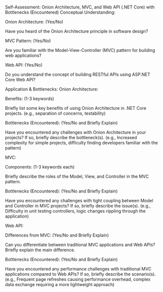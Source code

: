Self-Assessment: Onion Architecture, MVC, and Web API (.NET Core) with Bottlenecks (Encountered)
Conceptual Understanding:
 
Onion Architecture: (Yes/No) 
 
Have you heard of the Onion Architecture principle in software design?
 
 
 
MVC Pattern: (Yes/No) 
 
Are you familiar with the Model-View-Controller (MVC) pattern for building web applications?
 
 
 
Web API: (Yes/No) 
 
Do you understand the concept of building RESTful APIs using ASP.NET Core Web API?
 
 
 

Application & Bottlenecks:
Onion Architecture:
 
 
Benefits: (1-3 keywords)
 
 
Briefly list some key benefits of using Onion Architecture in .NET Core projects. (e.g., separation of concerns, testability)
 
 
 
 
Bottlenecks (Encountered): (Yes/No and Briefly Explain)
 
 
Have you encountered any challenges with Onion Architecture in your projects? If so, briefly describe the bottleneck(s). (e.g., Increased complexity for simple projects, difficulty finding developers familiar with the pattern)
 
 
 

MVC:
 
 
Components: (1-3 keywords each)
 
 
Briefly describe the roles of the Model, View, and Controller in the MVC pattern.
 
 
 
 
Bottlenecks (Encountered): (Yes/No and Briefly Explain)
 
 
Have you encountered any challenges with tight coupling between Model and Controller in MVC projects? If so, briefly describe the issue(s). (e.g., Difficulty in unit testing controllers, logic changes rippling through the application)
 
 
 

Web API:
 
 
Differences from MVC: (Yes/No and Briefly Explain)
 
 
Can you differentiate between traditional MVC applications and Web APIs? Briefly explain the main difference.
 
 
 
 
Bottlenecks (Encountered): (Yes/No and Briefly Explain)
 
 
Have you encountered any performance challenges with traditional MVC applications compared to Web APIs? If so, briefly describe the scenario(s). (e.g., Frequent page refreshes causing performance overhead, complex data exchange requiring a more lightweight approach)
 
